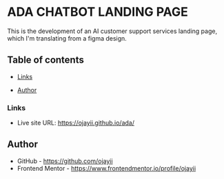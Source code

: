 # ADA CHATBOT LANDING PAGE

This is the development of an AI customer support services landing page, which I'm translating from a figma design.

## Table of contents

- [Links](#links)
<!-- - [Built with](#built-with) -->
- [Author](#author)

### Links
- Live site URL: https://ojayii.github.io/ada/
<!-- - Source URL: N/A -->

<!-- 
### Built with

- Semantic HTML5 markup
- SCSS
- Javascript
- Developer tools
- CSS clamp() function
- Mobile-first workflow
-->

## Author

- GitHub - https://github.com/ojayii
- Frontend Mentor - https://www.frontendmentor.io/profile/ojayii
